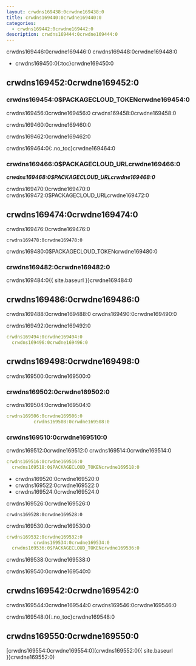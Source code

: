 ```yaml
---
layout: crwdns169438:0crwdne169438:0
title: crwdns169440:0crwdne169440:0
categories:
  - crwdns169442:0crwdne169442:0
description: crwdns169444:0crwdne169444:0
---
```


crwdns169446:0crwdne169446:0 crwdns169448:0crwdne169448:0

* crwdns169450:0{:toc}crwdne169450:0

## crwdns169452:0crwdne169452:0

### crwdns169454:0$PACKAGECLOUD_TOKENcrwdne169454:0

crwdns169456:0crwdne169456:0 crwdns169458:0crwdne169458:0

crwdns169460:0crwdne169460:0

crwdns169462:0crwdne169462:0

crwdns169464:0{:.no_toc}crwdne169464:0

### crwdns169466:0$PACKAGECLOUD_URLcrwdne169466:0

***crwdns169468:0$PACKAGECLOUD_URLcrwdne169468:0***

crwdns169470:0crwdne169470:0 crwdns169472:0$PACKAGECLOUD_URLcrwdne169472:0

## crwdns169474:0crwdne169474:0

crwdns169476:0crwdne169476:0

    crwdns169478:0crwdne169478:0
    

crwdns169480:0$PACKAGECLOUD_TOKENcrwdne169480:0

### crwdns169482:0crwdne169482:0

crwdns169484:0{{ site.baseurl }}crwdne169484:0

## crwdns169486:0crwdne169486:0

crwdns169488:0crwdne169488:0 crwdns169490:0crwdne169490:0

crwdns169492:0crwdne169492:0

```yaml
crwdns169494:0crwdne169494:0
  crwdns169496:0crwdne169496:0
```

## crwdns169498:0crwdne169498:0

crwdns169500:0crwdne169500:0

### crwdns169502:0crwdne169502:0

crwdns169504:0crwdne169504:0

```yaml
crwdns169506:0crwdne169506:0
          crwdns169508:0crwdne169508:0
```

### crwdns169510:0crwdne169510:0

crwdns169512:0crwdne169512:0 crwdns169514:0crwdne169514:0

```yaml
crwdns169516:0crwdne169516:0
  crwdns169518:0$PACKAGECLOUD_TOKENcrwdne169518:0
```

* crwdns169520:0crwdne169520:0
* crwdns169522:0crwdne169522:0
* crwdns169524:0crwdne169524:0

crwdns169526:0crwdne169526:0

    crwdns169528:0crwdne169528:0
    

crwdns169530:0crwdne169530:0

```yaml
crwdns169532:0crwdne169532:0
          crwdns169534:0crwdne169534:0
  crwdns169536:0$PACKAGECLOUD_TOKENcrwdne169536:0
```

crwdns169538:0crwdne169538:0

crwdns169540:0crwdne169540:0

## crwdns169542:0crwdne169542:0

crwdns169544:0crwdne169544:0 crwdns169546:0crwdne169546:0

crwdns169548:0{:.no_toc}crwdne169548:0

## crwdns169550:0crwdne169550:0

[crwdns169554:0crwdne169554:0](crwdns169552:0{{ site.baseurl }}crwdne169552:0)